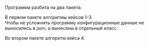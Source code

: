 Программа разбита на два пакета.  
  
В первом пакете алгоритмы кейсов 1-3.  
Чтобы не усложнять программу конфигурационные данные не выносились в json, а вынесены в отдельный класс.  
  
Во втором пакете алгоритм кейса 4.